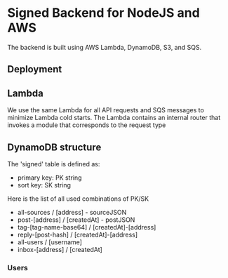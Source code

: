 # Signed Backend for NodeJS and AWS

The backend is built using AWS Lambda, DynamoDB, S3, and SQS.

## Deployment

## Lambda
We use the same Lambda for all API requests and SQS messages to minimize Lambda cold starts. The Lambda contains an internal router that invokes a module that corresponds to the request type

## DynamoDB structure
The 'signed' table is defined as:
- primary key: PK string
- sort key: SK string

Here is the list of all used combinations of PK/SK
- all-sources / [address] - sourceJSON
- post-[address] / [createdAt] - postJSON
- tag-[tag-name-base64] / [createdAt]-[address] 
- reply-[post-hash] / [createdAt]-[address]
- all-users / [username]
- inbox-[address] / [createdAt]


### Users
###
